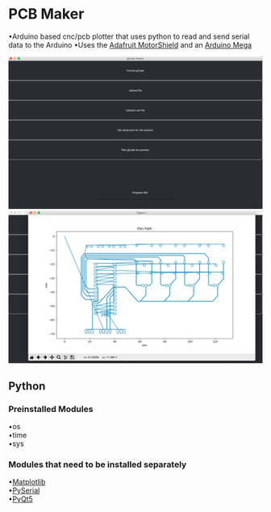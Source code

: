 # PCB Maker
•Arduino based cnc/pcb plotter that uses python to read and send serial data to the Arduino
•Uses the [Adafruit MotorShield](https://learn.adafruit.com/adafruit-motor-shield-v2-for-arduino) and an [Arduino Mega](https://store.arduino.cc/usa/mega-2560-r3)

![Main GUI](https://github.com/Pedro4064/PCB_Maker/blob/master/Images/Main.png?raw=true)
![Matplotlib gCode Plot](https://github.com/Pedro4064/PCB_Maker/blob/master/Images/PenPath.png?raw=true)
## Python

### Preinstalled Modules
•os<br/>
•time<br/>
•sys<br/>

### Modules that need to be installed separately
•[Matplotlib](https://pypi.org/project/matplotlib/)<br/>
•[PySerial](https://pypi.org/project/pyserial/)<br/>
•[PyQt5](https://pypi.org/project/PyQt5/)<br/>
